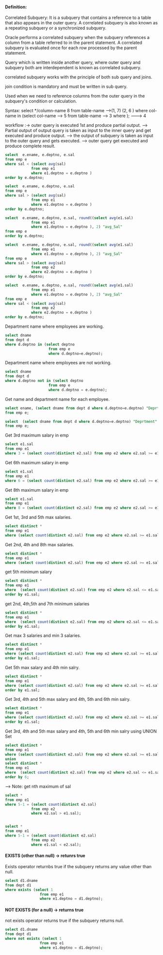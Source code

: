 #### Definition:
Correlated Subquery:
        It is a subquery that contains a reference to a table that also appears in the outer query.
A correlated subquery is also known as a repeating subquery or a synchronized subquery.

Oracle performs a correlated subquery when the subquery references a column from a table referred to in the parent statement. 
A correlated subquery is evaluated once for each row processed by the parent statement. 

Query which is written inside another query, where outer query and subquery both are interdependent is known as correlated subquery.

correlated subquery works with the principle of both sub query and joins.

join condition is mandatory and must be written in sub query.

Used when we need to reference columns from the outer query in the subquery's condition or calculation.

Syntax: 
        select */column-name 8
            from table-name -->(1, 7)
        (2, 6 )    where col-name in (select col-name  --> 5
                                from table-name  --> 3
                                where <join condition>);  ---> 4

workflow :-> outer query is executed 1st and produce partial output.
        --> Partial output of output query is taken as input to the inner query and get executed and produce output.
    --> the output of subquery is taken as input to the outer query and gets executed.
    --> outer query get executed and produce complete result.

```sql
select  e.ename, e.deptno, e.sal
from emp e
where sal < (select avg(sal)
            from emp e1
            where e1.deptno = e.deptno )            
order by e.deptno;
```

```sql
select  e.ename, e.deptno, e.sal
from emp e
where sal > (select avg(sal)
            from emp e1
            where e1.deptno = e.deptno )            
order by e.deptno;
```

```sql
select  e.ename, e.deptno, e.sal, round((select avg(e1.sal)
            from emp e1
            where e1.deptno = e.deptno ), 2) "avg_Sal"
from emp e       
order by e.deptno;
```
```sql
select  e.ename, e.deptno, e.sal, round((select avg(e1.sal)
            from emp e1
            where e1.deptno = e.deptno ), 2) "avg_Sal"
from emp e
where sal > (select avg(sal)
            from emp e2
            where e2.deptno = e.deptno )            
order by e.deptno;
```
```sql
select  e.ename, e.deptno, e.sal, round((select avg(e1.sal)
            from emp e1
            where e1.deptno = e.deptno ), 2) "avg_Sal"
from emp e
where sal < (select avg(sal)
            from emp e2
            where e2.deptno = e.deptno )            
order by e.deptno;
```

Department name where employees are working.
```sql
select dname
from dept d
where d.deptno in (select deptno
                    from emp e
                    where d.deptno=e.deptno);
```

Department name where employees are not working.
```sql
select dname
from dept d
where d.deptno not in (select deptno
                    from emp e
                    where d.deptno = e.deptno);
``` 

Get name and department name for each employee.
```sql
select ename, (select dname from dept d where d.deptno=e.deptno) "Deprtment"
from emp e;
```

```sql
select  (select dname from dept d where d.deptno=e.deptno) "Deprtment"
from emp e;
```

Get 3rd maximum salary in emp
```sql
select e1.sal
from emp e1
where 3 = (select count(distinct e2.sal) from emp e2 where e2.sal >= e1.sal);
```


Get 6th maximum salary in emp
```sql
select e1.sal
from emp e1
where 6 = (select count(distinct e2.sal) from emp e2 where e2.sal >= e1.sal);
```


Get 8th maximum salary in emp
```sql
select e1.sal
from emp e1
where 8 = (select count(distinct e2.sal) from emp e2 where e2.sal >= e1.sal);
```

Get 1st, 3rd and 5th max salaries.
```sql
select distinct *
from emp e1
where (select count(distinct e2.sal) from emp e2 where e2.sal >= e1.sal) in (1,3,5);
```
Get 2nd, 4th and 8th max salaries.
```sql
select distinct *
from emp e1
where (select count(distinct e2.sal) from emp e2 where e2.sal >= e1.sal) in (2, 4, 8);
```

get 5th minimum salary
```sql
select distinct *
from emp e1
where  (select count(distinct e2.sal) from emp e2 where e2.sal <= e1.sal) =5
order by e1.sal;
```
get 2nd, 4th,5th and 7th minimum salaries
```sql
select distinct *
from emp e1
where  (select count(distinct e2.sal) from emp e2 where e2.sal <= e1.sal) in (2, 4, 5, 7)
order by e1.sal;
```

Get max 3 salaries and min 3 salaries.
```sql
select distinct *
from emp e1
where (select count(distinct e2.sal) from emp e2 where e2.sal >= e1.sal) <=3 or (select count(distinct e2.sal) from emp e2 where e2.sal <= e1.sal) <=3
order by e1.sal;
```

Get  5th max salary and  4th min salry.
```sql
select distinct *
from emp e1
where (select count(distinct e2.sal) from emp e2 where e2.sal >= e1.sal) = 5 or (select count(distinct e2.sal) from emp e2 where e2.sal <= e1.sal) = 4
order by e1.sal;
```

Get 3rd, 4th and  5th max salary and  4th, 5th and 6th min salry.
```sql
select distinct *
from emp e1
where (select count(distinct e2.sal) from emp e2 where e2.sal >= e1.sal) in (3, 4, 5) or (select count(distinct e2.sal) from emp e2 where e2.sal <= e1.sal) in (4, 5, 6)
order by e1.sal;
```
Get 3rd, 4th and  5th max salary and  4th, 5th and 6th min salry using UNION Set
```sql
select distinct *
from emp e1
where (select count(distinct e2.sal) from emp e2 where e2.sal >= e1.sal) in (3, 4,5)
union
select distinct *
from emp e1
where  (select count(distinct e2.sal) from emp e2 where e2.sal <= e1.sal) in ( 4, 5, 6) 
order by 6;
```
--> Note:
    get nth maximum of sal
```sql
select *
from emp e1
where 5-1 = (select count(distinct e2.sal)
            from emp e2
            where e2.sal > e1.sal);


select *
from emp e1
where 5-1 = (select count(distinct e2.sal)
            from emp e2
            where e1.sal < e2.sal);
```
#### EXISTS (other than null) -> retunrs true
Exists operator returnbs true if the subquery returns any value other than null.
```sql
select d1.dname
from dept d1
where exists (select 1
                from emp e1
                where e1.deptno = d1.deptno);
```
#### NOT EXISTS (for a null)  -> returns true
not exists operator returns true if the subquery returns null.
```sql
select d1.dname
from dept d1
where not exists (select 1
                from emp e1
                where e1.deptno = d1.deptno);
```



